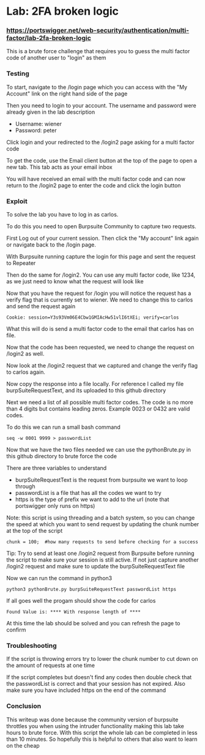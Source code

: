 # Lab: 2FA broken logic
### https://portswigger.net/web-security/authentication/multi-factor/lab-2fa-broken-logic

This is a brute force challenge that requires you to guess the multi factor code of another user to "login" as them

### Testing
To start, navigate to the /login page which you can access with the "My Account" link on the right hand side of the page

Then you need to login to your account. The username and password were already given in the lab description
* Username: wiener
* Password: peter

Click login and your redirected to the /login2 page asking for a multi factor code

To get the code, use the Email client button at the top of the page to open a new tab. This tab acts as your email inbox

You will have received an email with the multi factor code and can now return to the /login2 page to enter the code and click the login button

### Exploit
To solve the lab you have to log in as carlos.

To do this you need to open Burpsuite Community to capture two requests.

First Log out of your current session. Then click the "My account" link again or navigate back to the /login page. 

With Burpsuite running capture the login for this page and sent the request to Repeater

Then do the same for /login2. You can use any multi factor code, like 1234, as we just need to know what the request will look like

Now that you have the request for /login you will notice the request has a verify flag that is currently set to wiener. We need to change this to carlos and send the request again

````
Cookie: session=Y3s93Vm06E4Cbw1GMIAcHw51vlI6tXEi; verify=carlos
````

What this will do is send a multi factor code to the email that carlos has on file. 

Now that the code has been requested, we need to change the request on /login2 as well. 

Now look at the /login2 request that we captured and change the verify flag to carlos again. 

Now copy the response into a file locally. For reference I called my file burpSuiteRequestText, and its uploaded to this github directory 

Next we need a list of all possible multi factor codes. The code is no more than 4 digits but contains leading zeros. Example 0023 or 0432 are valid codes. 

To do this we can run a small bash command

````
seq -w 0001 9999 > passwordList 
````

Now that we have the two files needed we can use the pythonBrute.py in this github directory to brute force the code

There are three variables to understand
* burpSuiteRequestText is the request from burpsuite we want to loop through
* passwordList is a file that has all the codes we want to try
* https is the type of prefix we want to add to the url (note that portswigger only runs on https)

Note: this script is using threading and a batch system, so you can change the speed at which you want to send request by updating the chunk number at the top of the script
````
chunk = 100;  #how many requests to send before checking for a success        
````

Tip: Try to send at least one /login2 request from Burpsuite before running the script to make sure your session is still active. If not just capture another /login2 request and make sure to update the burpSuiteRequestText file

Now we can run the command in python3

````
python3 pythonBrute.py burpSuiteRequestText passwordList https
````

If all goes well the progam should show the code for carlos

````
Found Value is: **** With response length of ****
````

At this time the lab should be solved and you can refresh the page to confirm

### Troubleshooting

If the script is throwing errors try to lower the chunk number to cut down on the amount of requests at one time

If the script completes but doesn't find any codes then double check that the passwordList is correct and that your session has not expired. Also make sure you have included https on the end of the command

### Conclusion 
This writeup was done because the community version of burpsuite throttles you when using the intruder functionality making this lab take hours to brute force. With this script the whole lab can be completed in less than 10 minutes. So hopefully this is helpful to others that also want to learn on the cheap


